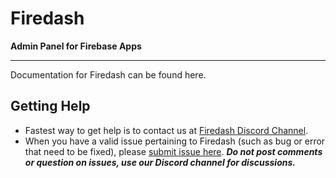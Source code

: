 # Firedash
**Admin Panel for Firebase Apps**

---

Documentation for Firedash can be found here.

## Getting Help

- Fastest way to get help is to contact us at [Firedash Discord Channel](https://discord.gg/Xk4DJHs).
- When you have a valid issue pertaining to Firedash (such as bug or error that need to be fixed), please [submit issue here](https://github.com/nikahmadz/Firedash/issues). **_Do not post comments or question on issues, use our Discord channel for discussions._**
